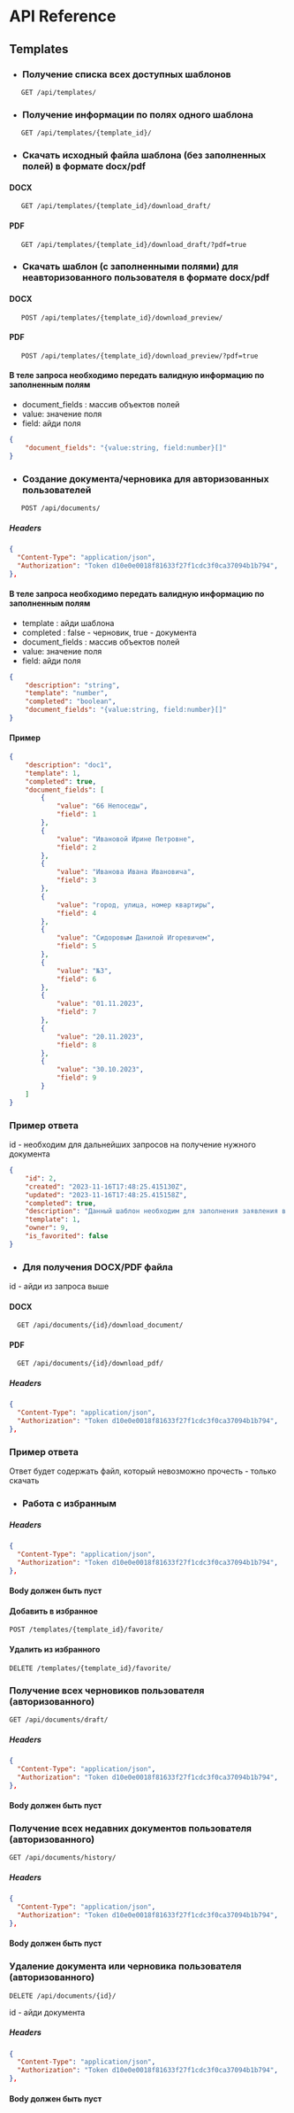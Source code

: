 # API Reference

## Templates

- ### Получение списка всех доступных шаблонов

```
   GET /api/templates/
```

- ### Получение информации по полях одного шаблона

```
   GET /api/templates/{template_id}/
```

- ### Скачать исходный файла шаблона (без заполненных полей) в формате docx/pdf

#### DOCX
```
   GET /api/templates/{template_id}/download_draft/
```
#### PDF
```
   GET /api/templates/{template_id}/download_draft/?pdf=true
```

- ### Скачать шаблон (с заполненными полями) для неавторизованного пользователя в формате docx/pdf

#### DOCX
```
   POST /api/templates/{template_id}/download_preview/
```
#### PDF
```
   POST /api/templates/{template_id}/download_preview/?pdf=true
```
#### В теле запроса необходимо передать валидную информацию по заполненным полям

- document_fields : массив объектов полей
- value: значение поля
- field: айди поля

```json
{
	"document_fields": "{value:string, field:number}[]"
}
```


- ### Создание документа/черновика для авторизованных пользователей

```
   POST /api/documents/
```

##### Headers

```json
{
  "Content-Type": "application/json",
  "Authorization": "Token d10e0e0018f81633f27f1cdc3f0ca37094b1b794",
},
```

#### В теле запроса необходимо передать валидную информацию по заполненным полям

- template : айди шаблона
- completed : false - черновик, true - документа
- document_fields : массив объектов полей
- value: значение поля
- field: айди поля

```json
{
	"description": "string",
	"template": "number",
	"completed": "boolean",
	"document_fields": "{value:string, field:number}[]"
}
```

#### Пример

```json
{
	"description": "doc1",
	"template": 1,
	"completed": true,
	"document_fields": [
		{
			"value": "66 Непоседы",
			"field": 1
		},
		{
			"value": "Ивановой Ирине Петровне",
			"field": 2
		},
		{
			"value": "Иванова Ивана Ивановича",
			"field": 3
		},
		{
			"value": "город, улица, номер квартиры",
			"field": 4
		},
		{
			"value": "Сидоровым Данилой Игоревичем",
			"field": 5
		},
		{
			"value": "№3",
			"field": 6
		},
		{
			"value": "01.11.2023",
			"field": 7
		},
		{
			"value": "20.11.2023",
			"field": 8
		},
		{
			"value": "30.10.2023",
			"field": 9
		}
	]
}
```

### Пример ответа

id - необходим для дальнейших запросов на получение нужного документа

```json
{
	"id": 2,
	"created": "2023-11-16T17:48:25.415130Z",
	"updated": "2023-11-16T17:48:25.415158Z",
	"completed": true,
	"description": "Данный шаблон необходим для заполнения заявления в детский сад. Заявление может быть составлено в простой письменной форме. Можно доработать шаблон под себя и прописать наиболее важные поля после его скачивания.",
	"template": 1,
	"owner": 9,
	"is_favorited": false
}
```

- ### Для получения DOCX/PDF файла

id - айди из запроса выше

#### DOCX

```
  GET /api/documents/{id}/download_document/
```

#### PDF

```
  GET /api/documents/{id}/download_pdf/
```

##### Headers

```json
{
  "Content-Type": "application/json",
  "Authorization": "Token d10e0e0018f81633f27f1cdc3f0ca37094b1b794",
},
```

### Пример ответа

Ответ будет содержать файл, который невозможно прочесть - только скачать

- ### Работа с избранным

##### Headers

```json
{
  "Content-Type": "application/json",
  "Authorization": "Token d10e0e0018f81633f27f1cdc3f0ca37094b1b794",
},
```

#### Body должен быть пуст

#### Добавить в избранное

```
POST /templates/{template_id}/favorite/
```

#### Удалить из избранного

```
DELETE /templates/{template_id}/favorite/
```

### Получение всех черновиков пользователя (авторизованного)

```
GET /api/documents/draft/
```

##### Headers

```json
{
  "Content-Type": "application/json",
  "Authorization": "Token d10e0e0018f81633f27f1cdc3f0ca37094b1b794",
},
```

#### Body должен быть пуст

### Получение всех недавних документов пользователя (авторизованного)

```
GET /api/documents/history/
```

##### Headers

```json
{
  "Content-Type": "application/json",
  "Authorization": "Token d10e0e0018f81633f27f1cdc3f0ca37094b1b794",
},
```

#### Body должен быть пуст


### Удаление документа или черновика  пользователя (авторизованного)

```
DELETE /api/documents/{id}/
```
id - айди документа

##### Headers

```json
{
  "Content-Type": "application/json",
  "Authorization": "Token d10e0e0018f81633f27f1cdc3f0ca37094b1b794",
},
```

#### Body должен быть пуст


